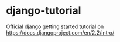 # django-tutorial
Official django getting started tutorial on https://docs.djangoproject.com/en/2.2/intro/
